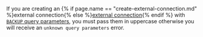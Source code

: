 If you are creating an {% if page.name == "create-external-connection.md" %}external connection{% else %}[external connection](create-external-connection.html){% endif %} with [`BACKUP` query parameters](backup.html#query-parameters), you must pass them in uppercase otherwise you will receive an `unknown query parameters` error.